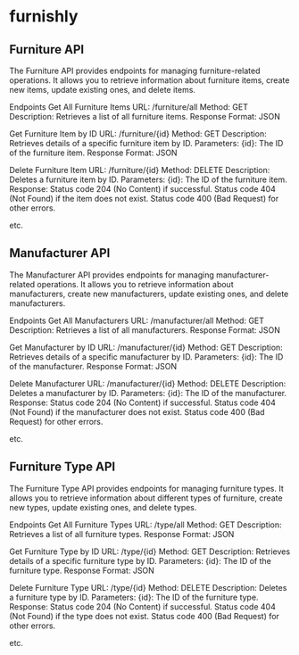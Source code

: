 # furnishly
## Furniture API
The Furniture API provides endpoints for managing furniture-related operations. It allows you to retrieve information about furniture items, create new items, update existing ones, and delete items.

Endpoints
Get All Furniture Items
URL: /furniture/all
Method: GET
Description: Retrieves a list of all furniture items.
Response Format: JSON

Get Furniture Item by ID
URL: /furniture/{id}
Method: GET
Description: Retrieves details of a specific furniture item by ID.
Parameters:
{id}: The ID of the furniture item.
Response Format: JSON

Delete Furniture Item
URL: /furniture/{id}
Method: DELETE
Description: Deletes a furniture item by ID.
Parameters:
{id}: The ID of the furniture item.
Response:
Status code 204 (No Content) if successful.
Status code 404 (Not Found) if the item does not exist.
Status code 400 (Bad Request) for other errors.

etc.

## Manufacturer API
The Manufacturer API provides endpoints for managing manufacturer-related operations. It allows you to retrieve information about manufacturers, create new manufacturers, update existing ones, and delete manufacturers.

Endpoints
Get All Manufacturers
URL: /manufacturer/all
Method: GET
Description: Retrieves a list of all manufacturers.
Response Format: JSON

Get Manufacturer by ID
URL: /manufacturer/{id}
Method: GET
Description: Retrieves details of a specific manufacturer by ID.
Parameters:
{id}: The ID of the manufacturer.
Response Format: JSON

Delete Manufacturer
URL: /manufacturer/{id}
Method: DELETE
Description: Deletes a manufacturer by ID.
Parameters:
{id}: The ID of the manufacturer.
Response:
Status code 204 (No Content) if successful.
Status code 404 (Not Found) if the manufacturer does not exist.
Status code 400 (Bad Request) for other errors.

etc.

## Furniture Type API
The Furniture Type API provides endpoints for managing furniture types. It allows you to retrieve information about different types of furniture, create new types, update existing ones, and delete types.

Endpoints
Get All Furniture Types
URL: /type/all
Method: GET
Description: Retrieves a list of all furniture types.
Response Format: JSON

Get Furniture Type by ID
URL: /type/{id}
Method: GET
Description: Retrieves details of a specific furniture type by ID.
Parameters:
{id}: The ID of the furniture type.
Response Format: JSON

Delete Furniture Type
URL: /type/{id}
Method: DELETE
Description: Deletes a furniture type by ID.
Parameters:
{id}: The ID of the furniture type.
Response:
Status code 204 (No Content) if successful.
Status code 404 (Not Found) if the type does not exist.
Status code 400 (Bad Request) for other errors.

etc.